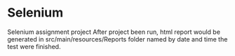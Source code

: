 # Selenium
Selenium assignment project
After project been run, html report would be generated in src/main/resources/Reports folder named by date and time the test were finished.
